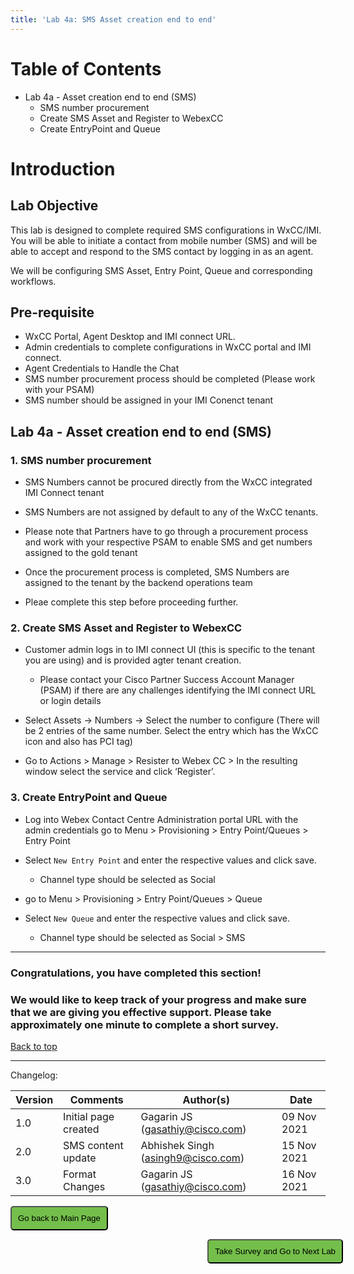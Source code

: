 ```yaml
---
title: 'Lab 4a: SMS Asset creation end to end'
---
```


# Table of Contents

- Lab 4a - Asset creation end to end (SMS)
    * SMS number procurement
    * Create SMS Asset and Register to WebexCC
    * Create EntryPoint and Queue
    

# Introduction

## Lab Objective
This lab is designed to complete required SMS configurations in WxCC/IMI. You will be able to initiate a contact from mobile number (SMS) and will be able to accept and respond to the SMS contact by logging in as an agent.

We will be configuring  SMS Asset, Entry Point, Queue and corresponding workflows.

## Pre-requisite
- WxCC Portal, Agent Desktop and IMI connect URL.
- Admin credentials to complete configurations in WxCC portal and IMI connect.
- Agent Credentials to Handle the Chat
- SMS number procurement process should be completed (Please work with your PSAM)
- SMS number should be assigned in your IMI Conenct tenant

## Lab 4a - Asset creation end to end (SMS)

### 1. SMS number procurement
- SMS Numbers cannot be procured directly from the WxCC integrated IMI Connect tenant

- SMS Numbers are not assigned by default to any of the WxCC tenants.

- Please note that Partners have to go through a procurement process and work with your respective PSAM to enable SMS and get numbers assigned to the gold tenant

- Once the procurement process is completed, SMS Numbers are assigned to the tenant by the backend operations team

- Pleae complete this step before proceeding further.

### 2. Create SMS Asset and Register to WebexCC
- Customer admin logs in to IMI connect UI  (this is specific to the tenant you are using) and is provided agter tenant creation. 
    - Please contact your Cisco Partner Success Account Manager (PSAM) if there are any challenges identifying the IMI connect URL or login details

- Select Assets -> Numbers -> Select the number to configure (There will be 2 entries of the same number. Select the entry which has the WxCC icon and also has PCI tag)

- Go to Actions > Manage > Resister to Webex CC > In the resulting window select the service and click ‘Register’.

### 3. Create EntryPoint and Queue

- Log into Webex Contact Centre Administration portal URL with the admin credentials go to Menu > Provisioning > Entry Point/Queues > Entry Point

- Select `New Entry Point` and enter the respective values and click save.
  - Channel type should be selected as Social
- go to Menu > Provisioning > Entry Point/Queues > Queue

- Select `New Queue` and enter the respective values and click save.
  - Channel type should be selected as Social > SMS

---

### Congratulations, you have completed this section! 
### We would like to keep track of your progress and make sure that we are giving you effective support. Please take approximately one minute to complete a short survey.

[Back to top](#table-of-contents)

---
Changelog:

| **Version** | **Comments** | **Author(s)** | **Date** |
| --- | --- | --- | --- |
| 1.0 | Initial page created | Gagarin JS (gasathiy@cisco.com) | 09 Nov 2021 |
| 2.0 | SMS content update | Abhishek Singh (asingh9@cisco.com) | 15 Nov 2021 |
| 3.0 | Format Changes | Gagarin JS (gasathiy@cisco.com) | 16 Nov 2021 |

<script>
function mainPage() {window.location.href = "https://wxcctechsummit.github.io/wxcclabguides/NewDigital/HomePage.html";}
function nextLab() 
 {
 window.open("https://app.smartsheet.com/b/form/ff1e015c4aed46bfab3f5caed7850aa4", '_blank');
 window.location.href = "https://wxcctechsummit.github.io/wxcclabguides/NewDigital/4b_SMS_Configuration.html";
 }
</script>

<div id="button-row">
	<button onclick="mainPage()" style="
  border-radius: 5px;
  background-color: rgb(116,191,75);
  padding: 10px;">Go back to Main Page</button>

<button onclick="nextLab()" style="
  position: absolute;
  right: 200px;
  border-radius: 5px;
  background-color: rgb(116,191,75);
  padding: 10px;">Take Survey and Go to Next Lab</button>


</div>
